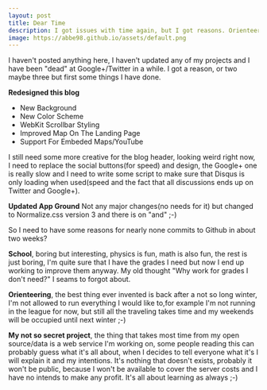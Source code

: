 ```yaml
---
layout: post
title: Dear Time
description: I got issues with time again, but I got reasons. Orienteering, School, and the next big project.
image: https://abbe98.github.io/assets/default.png
---
```

I haven't posted anything here, I haven't updated any of my projects and I have been "dead" at Google+/Twitter in a while. I got a reason, or two maybe three but first some things I have done.

**Redesigned this blog**

 - New Background
 - New Color Scheme 
 - WebKit Scrollbar Styling
 - Improved Map On The Landing Page
 - Support For Embeded Maps/YouTube
 
I still need some more creative for the blog header, looking weird right now, I need to replace the social buttons(for speed) and design, the Google+ one is really slow and I need to write some script to make sure that Disqus is only loading when used(speed and the fact that all discussions ends up on Twitter and Google+).


**Updated App Ground**
Not any major changes(no needs for it) but changed to Normalize.css version 3 and there is on "and" ;-)

So I need to have some reasons for nearly none commits to Github in about two weeks?

**School**, boring but interesting, physics is fun, math is also fun, the rest is just boring, I'm quite sure that I have the grades I need but now I end up working to improve them anyway. My old thought "Why work for grades I don't need?" I seams to forgot about.

**Orienteering**, the best thing ever invented is back after a not so long winter, I'm not allowed to run everything I would like to,for example I'm not running in the league for now, but still all the traveling takes time and my weekends will be occupied until next winter ;-)

**My not so secret project**, the thing that takes most time from my open source/data is a web service I'm working on, some people reading this can probably guess what it's all about, when I decides to tell everyone what it's I will explain it and my intentions. It's nothing that doesn't exists, probably it won't be public, because I won't be available to cover the server costs and I have no intends to make any profit. It's all about learning as always ;-)